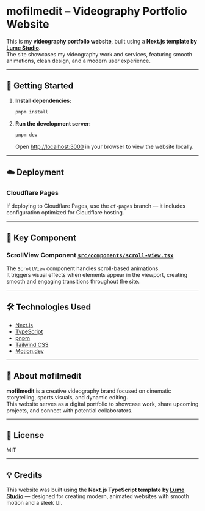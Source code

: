 # mofilmedit – Videography Portfolio Website

This is my **videography portfolio website**, built using a **Next.js template by [Lume Studio](https://lume.kohi.studio)**.  
The site showcases my videography work and services, featuring smooth animations, clean design, and a modern user experience.

---

## 🚀 Getting Started

1. **Install dependencies:**

   ```bash
   pnpm install
   ```

2. **Run the development server:**

   ```bash
   pnpm dev
   ```

   Open [http://localhost:3000](http://localhost:3000) in your browser to view the website locally.

---

## ☁️ Deployment

### Cloudflare Pages

If deploying to Cloudflare Pages, use the `cf-pages` branch — it includes configuration optimized for Cloudflare hosting.

---

## 🧩 Key Component

### ScrollView Component [`src/components/scroll-view.tsx`](src/components/scroll-view.tsx)

The `ScrollView` component handles scroll-based animations.  
It triggers visual effects when elements appear in the viewport, creating smooth and engaging transitions throughout the site.

---

## 🛠️ Technologies Used

- [Next.js](https://nextjs.org/)
- [TypeScript](https://www.typescriptlang.org/)
- [pnpm](https://pnpm.io/)
- [Tailwind CSS](https://tailwindcss.com/)
- [Motion.dev](https://motion.dev/)

---

## 📸 About mofilmedit

**mofilmedit** is a creative videography brand focused on cinematic storytelling, sports visuals, and dynamic editing.  
This website serves as a digital portfolio to showcase work, share upcoming projects, and connect with potential collaborators.

---

## 📄 License

MIT

---

## 💡 Credits

This website was built using the **Next.js TypeScript template by [Lume Studio](https://lume.kohi.studio)** — designed for creating modern, animated websites with smooth motion and a sleek UI.
